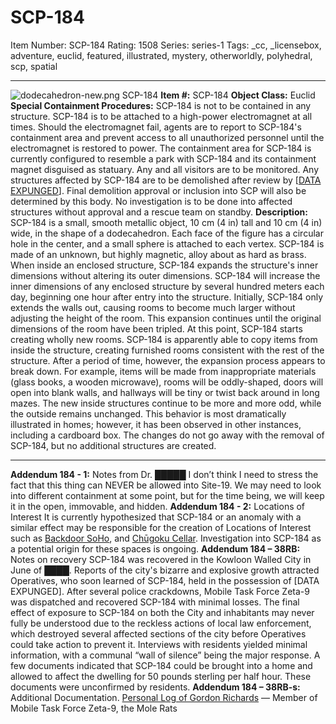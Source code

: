 # SCP-184
Item Number: SCP-184
Rating: 1508
Series: series-1
Tags: _cc, _licensebox, adventure, euclid, featured, illustrated, mystery, otherworldly, polyhedral, scp, spatial

---

![dodecahedron-new.png](https://scp-wiki.wdfiles.com/local--files/scp-184/dodecahedron-new.png)
SCP-184
**Item #:** SCP-184
**Object Class:** Euclid
**Special Containment Procedures:** SCP-184 is not to be contained in any structure. SCP-184 is to be attached to a high-power electromagnet at all times. Should the electromagnet fail, agents are to report to SCP-184's containment area and prevent access to all unauthorized personnel until the electromagnet is restored to power. The containment area for SCP-184 is currently configured to resemble a park with SCP-184 and its containment magnet disguised as statuary. Any and all visitors are to be monitored.
Any structures affected by SCP-184 are to be demolished after review by [[DATA EXPUNGED](/code-name-the-truth)]. Final demolition approval or inclusion into SCP will also be determined by this body. No investigation is to be done into affected structures without approval and a rescue team on standby.
**Description:** SCP-184 is a small, smooth metallic object, 10 cm (4 in) tall and 10 cm (4 in) wide, in the shape of a dodecahedron. Each face of the figure has a circular hole in the center, and a small sphere is attached to each vertex. SCP-184 is made of an unknown, but highly magnetic, alloy about as hard as brass.
When inside an enclosed structure, SCP-184 expands the structure's inner dimensions without altering its outer dimensions. SCP-184 will increase the inner dimensions of any enclosed structure by several hundred meters each day, beginning one hour after entry into the structure. Initially, SCP-184 only extends the walls out, causing rooms to become much larger without adjusting the height of the room. This expansion continues until the original dimensions of the room have been tripled.
At this point, SCP-184 starts creating wholly new rooms. SCP-184 is apparently able to copy items from inside the structure, creating furnished rooms consistent with the rest of the structure. After a period of time, however, the expansion process appears to break down. For example, items will be made from inappropriate materials (glass books, a wooden microwave), rooms will be oddly-shaped, doors will open into blank walls, and hallways will be tiny or twist back around in long mazes. The new inside structures continue to be more and more odd, while the outside remains unchanged.
This behavior is most dramatically illustrated in homes; however, it has been observed in other instances, including a cardboard box. The changes do not go away with the removal of SCP-184, but no additional structures are created.
* * *
**Addendum 184 - 1:** Notes from Dr. █████
I don’t think I need to stress the fact that this thing can NEVER be allowed into Site-19. We may need to look into different containment at some point, but for the time being, we will keep it in the open, immovable, and hidden.
**Addendum 184 - 2:** Locations of Interest
It is currently hypothesized that SCP-184 or an anomaly with a similar effect may be responsible for the creation of Locations of Interest such as [Backdoor SoHo](/alternate-character-interpretations), and [Chūgoku Cellar](/making-a-scene). Investigation into SCP-184 as a potential origin for these spaces is ongoing.
**Addendum 184 – 38RB:** Notes on recovery
SCP-184 was recovered in the Kowloon Walled City in June of ████. Reports of the city's bizarre and explosive growth attracted Operatives, who soon learned of SCP-184, held in the possession of [DATA EXPUNGED]. After several police crackdowns, Mobile Task Force Zeta-9 was dispatched and recovered SCP-184 with minimal losses. The final effect of exposure to SCP-184 on both the City and inhabitants may never fully be understood due to the reckless actions of local law enforcement, which destroyed several affected sections of the city before Operatives could take action to prevent it.
Interviews with residents yielded minimal information, with a communal “wall of silence” being the major response. A few documents indicated that SCP-184 could be brought into a home and allowed to affect the dwelling for 50 pounds sterling per half hour. These documents were unconfirmed by residents.
**Addendum 184 – 38RB-s:** Additional Documentation.
[Personal Log of Gordon Richards](/personal-log-of-gordon-richards) — Member of Mobile Task Force Zeta-9, the Mole Rats